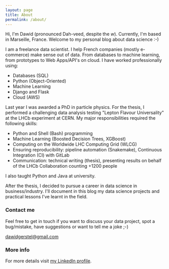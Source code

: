 ```yaml
---
layout: page
title: About
permalink: /about/
---
```


Hi, I'm Dawid (pronounced Dah-veed, despite the *w*).
Currently, I'm based in Marseille, France.
Welcome to my personal blog about data science :-)

I am a freelance data scientist. I help French companies (mostly e-commerce) make sense out of data.
From databases to machine learning, from prototypes to Web Apps/API's on cloud.
I have worked professionally using:
- Databases (SQL)
- Python (Object-Oriented)
- Machine Learning 
- Django and Flask
- Cloud (AWS)

Last year I was awarded a PhD in particle physics. For the thesis, I performed a challenging data analysis testing "Lepton Flavour Universality"
at the LHCb experiment at CERN. My major responsibilities required the following skills: 
- Python and Shell (Bash) programming
- Machine Learning (Boosted Decision Trees, XGBoost)
- Computing on the Worldwide LHC Computing Grid (WLCG)
- Ensuring reproducibility: pipeline automation (Snakemake), Continuous Integration (CI) with GitLab
- Communication: technical writing (thesis), presenting results on behalf of the LHCb Collaboration counting +1200 people 

I also taught Python and Java at university.

After the thesis, I decided to pursue a career in data science in business/industry.
I'll document in this blog my data science projects and practical lessons I've learnt in the field.

### Contact me

Feel free to get in touch if you want to discuss your data project, spot a bug/mistake, have suggestions or want to tell me a joke ;-)

[dawidgerstel@gmail.com](mailto:dawidgerstel@gmail.com)


### More info
For more details visit [my LinkedIn profile](https://www.linkedin.com/in/dpgerstel/).